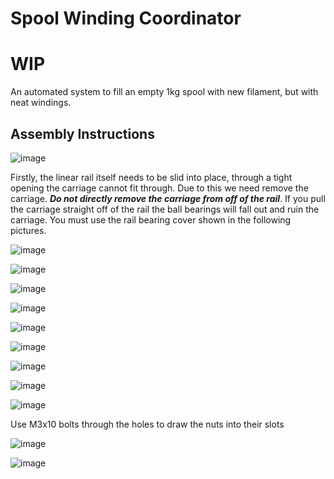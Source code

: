 # Spool Winding Coordinator
# WIP

An automated system to fill an empty 1kg spool with new filament, but with neat windings.


## Assembly Instructions

![image](https://user-images.githubusercontent.com/25805271/209427224-477d4d28-876a-4b28-b1b4-c0b1040f5cfb.png)

Firstly, the linear rail itself needs to be slid into place, through a tight opening the carriage cannot fit through. Due to this we need remove the carriage. ***Do not directly remove the carriage from off of the rail***. If you pull the carriage straight off of the rail the ball bearings will fall out and ruin the carriage. You must use the rail bearing cover shown in the following pictures.

![image](https://user-images.githubusercontent.com/25805271/208553005-0d4e97cb-0187-4695-be33-d0a8f83ac478.png)

![image](https://user-images.githubusercontent.com/25805271/208553155-e32a09ff-158a-4562-9aa3-b98fe5bcb2de.png)

![image](https://user-images.githubusercontent.com/25805271/209428306-52d402ac-244c-410a-83ed-ceda64a68a6f.png)

![image](https://user-images.githubusercontent.com/25805271/209428605-332986a4-770c-4cb0-809e-c85f6daa32a4.png)

![image](https://user-images.githubusercontent.com/25805271/209428122-ec9c6234-c1b7-4fba-bd50-c4bbffbd9505.png)

![image](https://user-images.githubusercontent.com/25805271/209428203-ad731948-f50c-40fe-8453-34de2a9865d4.png)

![image](https://user-images.githubusercontent.com/25805271/208555123-17f9e4aa-7019-4ced-94f8-ca980245653d.png)

![image](https://user-images.githubusercontent.com/25805271/209429052-4ffaad7e-0757-4cd8-8a88-29e4944eb200.png)

![image](https://user-images.githubusercontent.com/25805271/209429184-73ae85c9-a6c0-4c38-af74-89c89474a168.png)

Use M3x10 bolts through the holes to draw the nuts into their slots

![image](https://user-images.githubusercontent.com/25805271/209426516-a0d6d880-d72b-46a9-afdb-945c3235bc22.png)

![image](https://user-images.githubusercontent.com/25805271/208556579-5c5507f0-f213-495a-b2f8-1d1efda942e1.png)


